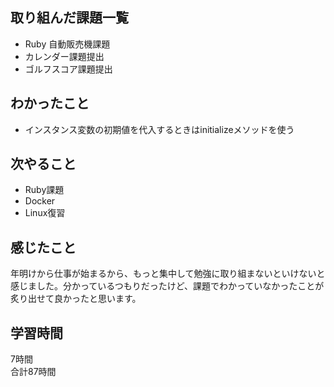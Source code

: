 ## 取り組んだ課題一覧
- Ruby 自動販売機課題
- カレンダー課題提出
- ゴルフスコア課題提出

## わかったこと
- インスタンス変数の初期値を代入するときはinitializeメソッドを使う


## 次やること
- Ruby課題
- Docker
- Linux復習

## 感じたこと
年明けから仕事が始まるから、もっと集中して勉強に取り組まないといけないと感じました。分かっているつもりだったけど、課題でわかっていなかったことが炙り出せて良かったと思います。

## 学習時間
7時間<br />
合計87時間